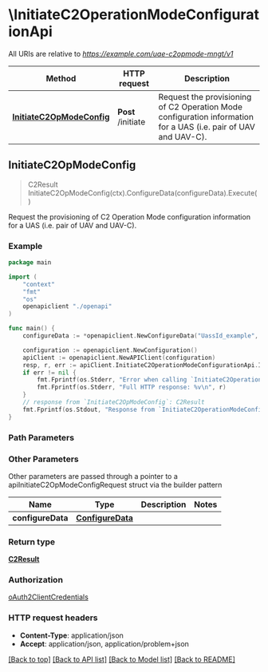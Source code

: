 # \InitiateC2OperationModeConfigurationApi

All URIs are relative to *https://example.com/uae-c2opmode-mngt/v1*

Method | HTTP request | Description
------------- | ------------- | -------------
[**InitiateC2OpModeConfig**](InitiateC2OperationModeConfigurationApi.md#InitiateC2OpModeConfig) | **Post** /initiate | Request the provisioning of C2 Operation Mode configuration information for a UAS (i.e. pair of UAV and UAV-C).



## InitiateC2OpModeConfig

> C2Result InitiateC2OpModeConfig(ctx).ConfigureData(configureData).Execute()

Request the provisioning of C2 Operation Mode configuration information for a UAS (i.e. pair of UAV and UAV-C).

### Example

```go
package main

import (
    "context"
    "fmt"
    "os"
    openapiclient "./openapi"
)

func main() {
    configureData := *openapiclient.NewConfigureData("UassId_example", openapiclient.UasId{Interface{}: new(interface{})}, []openapiclient.C2CommMode{*openapiclient.NewC2CommMode()}, []openapiclient.C2CommModeSwitching{*openapiclient.NewC2CommModeSwitching()}, "NotificationUri_example", *openapiclient.NewC2CommMode(), *openapiclient.NewC2SwitchPolicies()) // ConfigureData | 

    configuration := openapiclient.NewConfiguration()
    apiClient := openapiclient.NewAPIClient(configuration)
    resp, r, err := apiClient.InitiateC2OperationModeConfigurationApi.InitiateC2OpModeConfig(context.Background()).ConfigureData(configureData).Execute()
    if err != nil {
        fmt.Fprintf(os.Stderr, "Error when calling `InitiateC2OperationModeConfigurationApi.InitiateC2OpModeConfig``: %v\n", err)
        fmt.Fprintf(os.Stderr, "Full HTTP response: %v\n", r)
    }
    // response from `InitiateC2OpModeConfig`: C2Result
    fmt.Fprintf(os.Stdout, "Response from `InitiateC2OperationModeConfigurationApi.InitiateC2OpModeConfig`: %v\n", resp)
}
```

### Path Parameters



### Other Parameters

Other parameters are passed through a pointer to a apiInitiateC2OpModeConfigRequest struct via the builder pattern


Name | Type | Description  | Notes
------------- | ------------- | ------------- | -------------
 **configureData** | [**ConfigureData**](ConfigureData.md) |  | 

### Return type

[**C2Result**](C2Result.md)

### Authorization

[oAuth2ClientCredentials](../README.md#oAuth2ClientCredentials)

### HTTP request headers

- **Content-Type**: application/json
- **Accept**: application/json, application/problem+json

[[Back to top]](#) [[Back to API list]](../README.md#documentation-for-api-endpoints)
[[Back to Model list]](../README.md#documentation-for-models)
[[Back to README]](../README.md)

